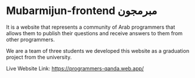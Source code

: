 # Mubarmijun-frontend  مبرمجون 

It is a website that represents a community of Arab programmers that allows them to publish their questions and receive answers to them from other programmers.

We are a team of three students we developed this website as a graduation project from the university.

Live Website Link: https://programmers-qanda.web.app/
